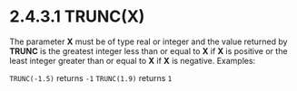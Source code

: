 # 2.4.3.1 TRUNC(X)

The parameter **X** must be of type real or integer and the value returned by **TRUNC** is the greatest integer less than or equal to **X** if **X** is positive or the least integer greater than or equal to **X** if **X** is negative. Examples:

`TRUNC(-1.5)`	returns `-1`
`TRUNC(1.9)`	returns `1`
